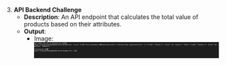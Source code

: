 3. **API Backend Challenge**
   - **Description**: An API endpoint that calculates the total value of products based on their attributes.
   - **Output**:
     - Image:  
       ![Output](CultureLinkrAssignment/backend-challenge/output.png)
